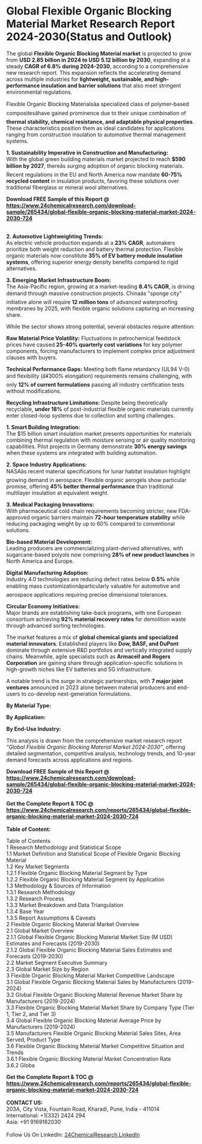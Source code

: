 <h1>Global Flexible Organic Blocking Material Market Research Report 2024-2030(Status and Outlook)</h1><p>The global <strong>Flexible Organic Blocking Material market</strong> is projected to grow from <strong>USD 2.85 billion in 2024 to USD 5.12 billion by 2030</strong>, expanding at a steady <strong>CAGR of 6.8% during 2024-2030</strong>, according to a comprehensive new research report. This expansion reflects the accelerating demand across multiple industries for <strong>lightweight, sustainable, and high-performance insulation and barrier solutions</strong> that also meet stringent environmental regulations.</p><p>Flexible Organic Blocking Materialsâa specialized class of polymer-based compositesâhave gained prominence due to their unique combination of <strong>thermal stability, chemical resistance, and adaptable physical properties</strong>. These characteristics position them as ideal candidates for applications ranging from construction insulation to automotive thermal management systems.</p><p><strong>1. Sustainability Imperative in Construction and Manufacturing:</strong><br>
With the global green building materials market projected to reach <strong>$590 billion by 2027</strong>, thereâs surging adoption of organic blocking materials. Recent regulations in the EU and North America now mandate <strong>60-75% recycled content</strong> in insulation products, favoring these solutions over traditional fiberglass or mineral wool alternatives.</p><div><b>Download FREE Sample of this Report @ 
            <a href="https://www.24chemicalresearch.com/download-sample/265434/global-flexible-organic-blocking-material-market-2024-2030-724">
            https://www.24chemicalresearch.com/download-sample/265434/global-flexible-organic-blocking-material-market-2024-2030-724</a></b></div><br><p><strong>2. Automotive Lightweighting Trends:</strong><br>
As electric vehicle production expands at a <strong>23% CAGR</strong>, automakers prioritize both weight reduction and battery thermal protection. Flexible organic materials now constitute <strong>35% of EV battery module insulation systems</strong>, offering superior energy density benefits compared to rigid alternatives.</p><p><strong>3. Emerging Market Infrastructure Boom:</strong><br>
The Asia-Pacific region, growing at a market-leading <strong>8.4% CAGR</strong>, is driving demand through massive construction projects. Chinaâs "sponge city" initiative alone will require <strong>12 million tons</strong> of advanced waterproofing membranes by 2025, with flexible organic solutions capturing an increasing share.</p><p>While the sector shows strong potential, several obstacles require attention:</p><p><strong>Raw Material Price Volatility:</strong> Fluctuations in petrochemical feedstock prices have caused <strong>25-40% quarterly cost variations</strong> for key polymer components, forcing manufacturers to implement complex price adjustment clauses with buyers.</p><p><strong>Technical Performance Gaps:</strong> Meeting both flame retardancy (UL94 V-0) and flexibility (â¥300% elongation) requirements remains challenging, with only <strong>12% of current formulations</strong> passing all industry certification tests without modifications.</p><p><strong>Recycling Infrastructure Limitations:</strong> Despite being theoretically recyclable, <strong>under 18%</strong> of post-industrial flexible organic materials currently enter closed-loop systems due to collection and sorting challenges.</p><p><strong>1. Smart Building Integration:</strong><br>
The $15 billion smart insulation market presents opportunities for materials combining thermal regulation with moisture sensing or air quality monitoring capabilities. Pilot projects in Germany demonstrate <strong>30% energy savings</strong> when these systems are integrated with building automation.</p><p><strong>2. Space Industry Applications:</strong><br>
NASAâs recent material specifications for lunar habitat insulation highlight growing demand in aerospace. Flexible organic aerogels show particular promise, offering <strong>45% better thermal performance</strong> than traditional multilayer insulation at equivalent weight.</p><p><strong>3. Medical Packaging Innovations:</strong><br>
With pharmaceutical cold chain requirements becoming stricter, new FDA-approved organic barriers maintain <strong>72-hour temperature stability</strong> while reducing packaging weight by up to 60% compared to conventional solutions.</p><p><strong>Bio-based Material Development:</strong><br>
	Leading producers are commercializing plant-derived alternatives, with sugarcane-based polyols now comprising <strong>28% of new product launches</strong> in North America and Europe.</p><p><strong>Digital Manufacturing Adoption:</strong><br>
	Industry 4.0 technologies are reducing defect rates below <strong>0.5%</strong> while enabling mass customizationâparticularly valuable for automotive and aerospace applications requiring precise dimensional tolerances.</p><p><strong>Circular Economy Initiatives:</strong><br>
	Major brands are establishing take-back programs, with one European consortium achieving <strong>92% material recovery rates</strong> for demolition waste through advanced sorting technologies.</p><p>The market features a mix of <strong>global chemical giants and specialized material innovators</strong>. Established players like <strong>Dow, BASF, and DuPont</strong> dominate through extensive R&amp;D portfolios and vertically integrated supply chains. Meanwhile, agile specialists such as <strong>Armacell and Rogers Corporation</strong> are gaining share through application-specific solutions in high-growth niches like EV batteries and 5G infrastructure.</p><p>A notable trend is the surge in strategic partnerships, with <strong>7 major joint ventures</strong> announced in 2023 alone between material producers and end-users to co-develop next-generation formulations.</p><p><strong>By Material Type:</strong></p><p><strong>By Application:</strong></p><p><strong>By End-Use Industry:</strong></p><p>This analysis is drawn from the comprehensive market research report <em>"Global Flexible Organic Blocking Material Market 2024-2030"</em>, offering detailed segmentation, competitive analysis, technology trends, and 10-year demand forecasts across applications and regions.</p><div><b>Download FREE Sample of this Report @ 
            <a href="https://www.24chemicalresearch.com/download-sample/265434/global-flexible-organic-blocking-material-market-2024-2030-724">
            https://www.24chemicalresearch.com/download-sample/265434/global-flexible-organic-blocking-material-market-2024-2030-724</a></b></div><br><div><b>Get the Complete Report & TOC @ 
            <a href="https://www.24chemicalresearch.com/reports/265434/global-flexible-organic-blocking-material-market-2024-2030-724">
            https://www.24chemicalresearch.com/reports/265434/global-flexible-organic-blocking-material-market-2024-2030-724</a></b></div><br>
            <b>Table of Content:</b><p>Table of Contents<br />
1 Research Methodology and Statistical Scope<br />
1.1 Market Definition and Statistical Scope of Flexible Organic Blocking Material<br />
1.2 Key Market Segments<br />
1.2.1 Flexible Organic Blocking Material Segment by Type<br />
1.2.2 Flexible Organic Blocking Material Segment by Application<br />
1.3 Methodology & Sources of Information<br />
1.3.1 Research Methodology<br />
1.3.2 Research Process<br />
1.3.3 Market Breakdown and Data Triangulation<br />
1.3.4 Base Year<br />
1.3.5 Report Assumptions & Caveats<br />
2 Flexible Organic Blocking Material Market Overview<br />
2.1 Global Market Overview<br />
2.1.1 Global Flexible Organic Blocking Material Market Size (M USD) Estimates and Forecasts (2019-2030)<br />
2.1.2 Global Flexible Organic Blocking Material Sales Estimates and Forecasts (2019-2030)<br />
2.2 Market Segment Executive Summary<br />
2.3 Global Market Size by Region<br />
3 Flexible Organic Blocking Material Market Competitive Landscape<br />
3.1 Global Flexible Organic Blocking Material Sales by Manufacturers (2019-2024)<br />
3.2 Global Flexible Organic Blocking Material Revenue Market Share by Manufacturers (2019-2024)<br />
3.3 Flexible Organic Blocking Material Market Share by Company Type (Tier 1, Tier 2, and Tier 3)<br />
3.4 Global Flexible Organic Blocking Material Average Price by Manufacturers (2019-2024)<br />
3.5 Manufacturers Flexible Organic Blocking Material Sales Sites, Area Served, Product Type<br />
3.6 Flexible Organic Blocking Material Market Competitive Situation and Trends<br />
3.6.1 Flexible Organic Blocking Material Market Concentration Rate<br />
3.6.2 Globa</p><div><b>Get the Complete Report & TOC @ 
            <a href="https://www.24chemicalresearch.com/reports/265434/global-flexible-organic-blocking-material-market-2024-2030-724">
            https://www.24chemicalresearch.com/reports/265434/global-flexible-organic-blocking-material-market-2024-2030-724</a></b></div><br><b>CONTACT US:</b><br>
            203A, City Vista, Fountain Road, Kharadi, Pune, India - 411014<br>
            International: +1(332) 2424 294<br>
            Asia: +91 9169162030 <br><br>
            Follow Us On LinkedIn: <a href="https://www.linkedin.com/company/24chemicalresearch/">24ChemicalResearch LinkedIn</a>